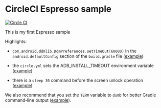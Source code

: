 # CircleCI Espresso sample

[![Circle
CI](https://circleci.com/gh/circleci/EspressoSample.svg?style=svg)](https://circleci.com/gh/circleci/EspressoSample)

This is my first Espresso sample

Highlights:

* `com.android.ddmlib.DdmPreferences.setTimeOut(60000)` in the
  `android.defaultConfig` section of the `build.gradle` file
  ([example](https://github.com/circleci/EspressoSample/blob/master/app/build.gradle))

* the `circle.yml` sets the ADB_INSTALL_TIMEOUT environment variable
  ([example](https://github.com/circleci/EspressoSample/blob/master/circle.yml#L5))

* there is a `sleep 30` command before the screen unlock operation
  ([example](https://github.com/circleci/EspressoSample/blob/master/circle.yml#L22))

We also recommend that you set the `TERM` variable to `dumb` for better
Gradle command-line output
([example](https://github.com/circleci/EspressoSample/blob/master/circle.yml#L4)).
